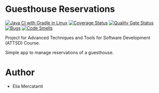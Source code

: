 # Guesthouse Reservations
[![Java CI with Gradle in Linux](https://github.com/elia-mercatanti/guesthouse-reservations/actions/workflows/gradle-linux.yml/badge.svg)](https://github.com/elia-mercatanti/guesthouse-reservations/actions/workflows/gradle-linux.yml)
[![Coverage Status](https://coveralls.io/repos/github/elia-mercatanti/guesthouse-reservations/badge.svg?service=github)](https://coveralls.io/github/elia-mercatanti/guesthouse-reservations)
[![Quality Gate Status](https://sonarcloud.io/api/project_badges/measure?project=elia-mercatanti_guesthouse-reservations&metric=alert_status)](https://sonarcloud.io/dashboard?id=elia-mercatanti_guesthouse-reservations)
[![Bugs](https://sonarcloud.io/api/project_badges/measure?project=elia-mercatanti_guesthouse-reservations&metric=bugs)](https://sonarcloud.io/dashboard?id=elia-mercatanti_guesthouse-reservations)
[![Code Smells](https://sonarcloud.io/api/project_badges/measure?project=elia-mercatanti_guesthouse-reservations&metric=code_smells)](https://sonarcloud.io/dashboard?id=elia-mercatanti_guesthouse-reservations)

Project for Advanced Techniques and Tools for Software Development (ATTSD) Course.

Simple app to manage reservations of a guesthouse.

# Author
- Elia Mercatanti
